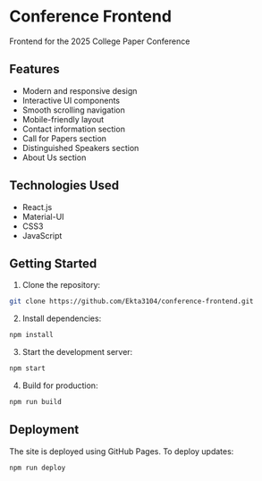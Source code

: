 # Conference Frontend

Frontend for the 2025 College Paper Conference

## Features

- Modern and responsive design
- Interactive UI components
- Smooth scrolling navigation
- Mobile-friendly layout
- Contact information section
- Call for Papers section
- Distinguished Speakers section
- About Us section

## Technologies Used

- React.js
- Material-UI
- CSS3
- JavaScript

## Getting Started

1. Clone the repository:
```bash
git clone https://github.com/Ekta3104/conference-frontend.git
```

2. Install dependencies:
```bash
npm install
```

3. Start the development server:
```bash
npm start
```

4. Build for production:
```bash
npm run build
```

## Deployment

The site is deployed using GitHub Pages. To deploy updates:

```bash
npm run deploy
```


